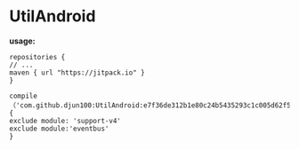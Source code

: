 # UtilAndroid
**usage:**

    repositories {
    // ...
    maven { url "https://jitpack.io" }
    }
    
    compile （'com.github.djun100:UtilAndroid:e7f36de312b1e80c24b5435293c1c005d62f5a2e'）{
    exclude module: 'support-v4'
    exclude module:'eventbus'
    }
